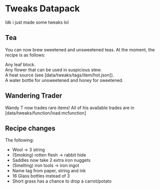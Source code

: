 # Tweaks Datapack

Idk i just made some tweaks lol

## Tea
You can now brew sweetened and unsweetened teas. At the moment, the recipe is as follows:  
  
Any leaf block.  
Any flower that can be used in suspicious stew.  
A heat source (see [data/tweaks/tags/item/hot.json]).  
A water bottle for unsweetened and honey for sweetened.  

## Wandering Trader
Wandy T now trades rare items! All of his available trades are in [data/tweaks/function/load.mcfunction]

## Recipe changes
The following:

- Wool -> 3 string
- (Smoking) rotten flesh -> rabbit hide
- Saddles now take 2 extra iron nuggets
- (Smelting) iron tools -> iron ingot
- Name tag from paper, string and ink
- 16 Glass bottles instead of 3
- Short grass has a chance to drop a carrot/potato